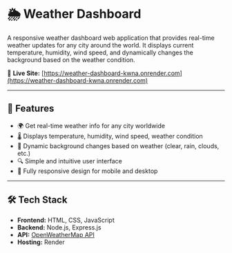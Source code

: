 # 🌦️ Weather Dashboard

A responsive weather dashboard web application that provides real-time weather updates for any city around the world. It displays current temperature, humidity, wind speed, and dynamically changes the background based on the weather condition.

🔗 **Live Site:** [https://weather-dashboard-kwna.onrender.com](https://weather-dashboard-kwna.onrender.com)

---

## 🚀 Features

- 🌍 Get real-time weather info for any city worldwide
- 🌡️ Displays temperature, humidity, wind speed, weather condition
- 🎨 Dynamic background changes based on weather (clear, rain, clouds, etc.)
- 🔍 Simple and intuitive user interface
- 📱 Fully responsive design for mobile and desktop

---

## 🛠️ Tech Stack

- **Frontend:** HTML, CSS, JavaScript
- **Backend:** Node.js, Express.js
- **API:** [OpenWeatherMap API](https://openweathermap.org/)
- **Hosting:** Render
